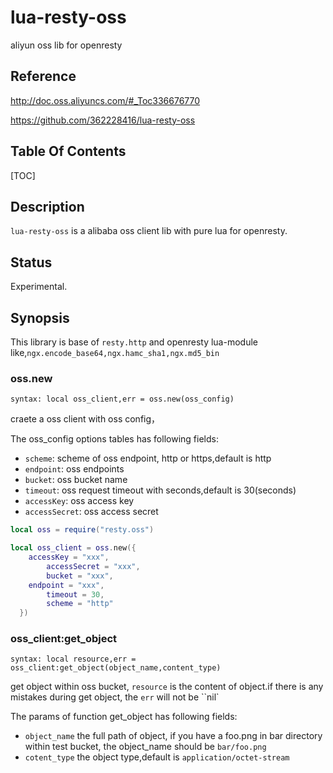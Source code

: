 # lua-resty-oss
aliyun oss lib for openresty 

## Reference
http://doc.oss.aliyuncs.com/#_Toc336676770

https://github.com/362228416/lua-resty-oss

## Table Of Contents

[TOC]


## Description

``lua-resty-oss`` is a alibaba oss client lib with pure lua  for openresty.

## Status

Experimental.

##  Synopsis

This library is base of ``resty.http`` and openresty lua-module like,``ngx.encode_base64,ngx.hamc_sha1,ngx.md5_bin``

### oss.new

``syntax: local oss_client,err = oss.new(oss_config)``

craete a oss client with oss config，

The oss_config options tables has following fields:

* `scheme`:              scheme of oss endpoint, http or https,default is http
* ``endpoint``:          oss endpoints
* ``bucket``:              oss bucket name
* ``timeout``:            oss request timeout with seconds,default is 30(seconds)
* ``accessKey``:        oss access key
* ``accessSecret``: oss access secret

```lua
local oss = require("resty.oss")

local oss_client = oss.new({
    accessKey = "xxx",
		accessSecret = "xxx",
		bucket = "xxx",
  	endpoint = "xxx",
		timeout = 30,
		scheme = "http"
  })
```

### oss_client:get_object

``syntax: local resource,err = oss_client:get_object(object_name,content_type)`` 

get object within oss bucket, ``resource`` is the content of object.if there is any mistakes during get object, the ``err`` will not be ``nil`

The params of function get_object has following fields: 

* ``object_name`` the full path of object, if you have a  foo.png in bar directory within test bucket, the object_name should be ``bar/foo.png``
* ``cotent_type`` the object type,default is ``application/octet-stream``

